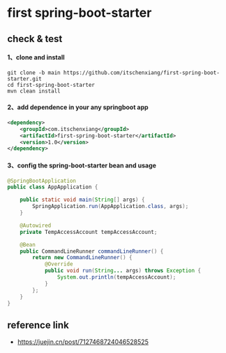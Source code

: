 # first spring-boot-starter
## check & test
#### 1、clone and install
```shell
git clone -b main https://github.com/itschenxiang/first-spring-boot-starter.git
cd first-spring-boot-starter
mvn clean install
```
#### 2、add dependence in your any springboot app
```xml
<dependency>
    <groupId>com.itschenxiang</groupId>
    <artifactId>first-spring-boot-starter</artifactId>
    <version>1.0</version>
</dependency>
```
#### 3、config the spring-boot-starter bean and usage
```java
@SpringBootApplication
public class AppApplication {

    public static void main(String[] args) {
        SpringApplication.run(AppApplication.class, args);
    }

    @Autowired
    private TempAccessAccount tempAccessAccount;

    @Bean
    public CommandLineRunner commandLineRunner() {
        return new CommandLineRunner() {
            @Override
            public void run(String... args) throws Exception {
                System.out.println(tempAccessAccount);
            }
        };
    }
}
```
## reference link
* https://juejin.cn/post/7127468724046528525